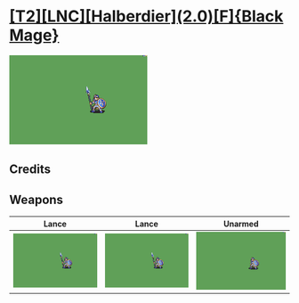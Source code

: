 # [\[T2\]\[LNC\]\[Halberdier\]\(2.0\)\[F\]{Black Mage}](./)

<img src="./2.%20Lance/Lance_000.png" alt="[T2][LNC][Halberdier](2.0)[F]{Black Mage} standing" />

## Credits



## Weapons


|Lance |Lance |Unarmed |
|  :---: | :---: | :---: |
| <img alt="Lance animation" src="./2.%20Lance/Lance.gif" /> | <img alt="Lance animation" src="./2.%20Lance%20(Ting)/Lance.gif" /> | <img alt="Unarmed animation" src="./8.%20Unarmed/Unarmed.gif" /> |
